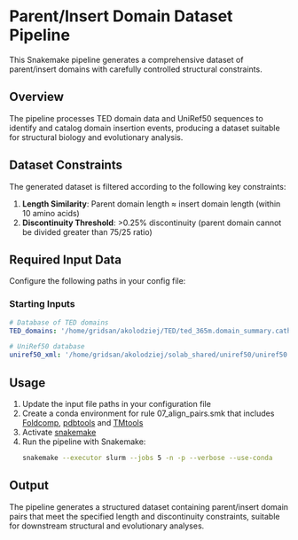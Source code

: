 # Parent/Insert Domain Dataset Pipeline

This Snakemake pipeline generates a comprehensive dataset of parent/insert domains with carefully controlled structural constraints.

## Overview

The pipeline processes TED domain data and UniRef50 sequences to identify and catalog domain insertion events, producing a dataset suitable for structural biology and evolutionary analysis.

## Dataset Constraints

The generated dataset is filtered according to the following key constraints:

1. **Length Similarity**: Parent domain length ≈ insert domain length (within 10 amino acids)
2. **Discontinuity Threshold**: >0.25% discontinuity (parent domain cannot be divided greater than 75/25 ratio)

## Required Input Data

Configure the following paths in your config file:

### Starting Inputs

```yaml
# Database of TED domains
TED_domains: '/home/gridsan/akolodziej/TED/ted_365m.domain_summary.cath.globularity.taxid.tsv'

# UniRef50 database
uniref50_xml: '/home/gridsan/akolodziej/solab_shared/uniref50/uniref50.xml.gz'
```

## Usage

1. Update the input file paths in your configuration file
3. Create a conda environment for rule 07_align_pairs.smk that includes [Foldcomp](https://github.com/steineggerlab/foldcomp), [pdbtools](https://github.com/haddocking/pdb-tools) and [TMtools](https://github.com/aidenkoloj/TM_tools)
4. Activate [snakemake](https://snakemake.github.io/)
5. Run the pipeline with Snakemake:
   ```bash
   snakemake --executor slurm --jobs 5 -n -p --verbose --use-conda
   ```

## Output

The pipeline generates a structured dataset containing parent/insert domain pairs that meet the specified length and discontinuity constraints, suitable for downstream structural and evolutionary analyses.
